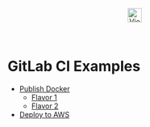 <p align="center">
  <a href="https://secrethub.io/docs/guides/gitlabci/"><img alt="View Docs" src="https://secrethub.io/img/buttons/github/view-docs.png?v2" height="28" /></a>
</p>
<br/>

<h1>
  GitLab CI Examples
</h1>

- [Publish Docker](./publish-docker/)
     - [Flavor 1](./publish-docker/flavor-1/.gitlab-ci.yml)
     - [Flavor 2](./publish-docker/flavor-2/.gitlab-ci.yml)
- [Deploy to AWS](./deploy-aws/.gitlab-ci.yml)